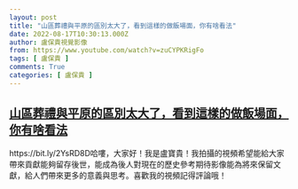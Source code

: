 ```yaml
---
layout: post
title: "山區葬禮與平原的區別太大了，看到這樣的做飯場面，你有啥看法"
date: 2022-08-17T10:30:13.000Z
author: 盧保貴視覺影像
from: https://www.youtube.com/watch?v=zuCYPKRigFo
tags: [ 盧保貴 ]
comments: True
categories: [ 盧保貴 ]
---
```

<!--1660732213000-->
[山區葬禮與平原的區別太大了，看到這樣的做飯場面，你有啥看法](https://www.youtube.com/watch?v=zuCYPKRigFo)
------

<div>
https://bit.ly/2YsRD8D哈嘍，大家好！我是盧寶貴！我拍攝的視頻希望能給大家帶來貢獻能夠留存後世，能成為後人對現在的歷史參考期待影像能為將來保留文獻，給人們帶來更多的意義與思考。喜歡我的視頻記得評論哦！
</div>
